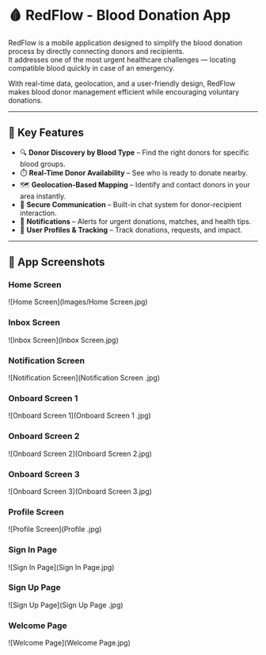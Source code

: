 # 🩸 RedFlow - Blood Donation App

RedFlow is a mobile application designed to simplify the blood donation process by directly connecting donors and recipients.  
It addresses one of the most urgent healthcare challenges — locating compatible blood quickly in case of an emergency.  

With real-time data, geolocation, and a user-friendly design, RedFlow makes blood donor management efficient while encouraging voluntary donations.

---

## 🚀 Key Features
- 🔍 **Donor Discovery by Blood Type** – Find the right donors for specific blood groups.  
- ⏱️ **Real-Time Donor Availability** – See who is ready to donate nearby.  
- 🗺️ **Geolocation-Based Mapping** – Identify and contact donors in your area instantly.  
- 💬 **Secure Communication** – Built-in chat system for donor-recipient interaction.  
- 🔔 **Notifications** – Alerts for urgent donations, matches, and health tips.  
- 👤 **User Profiles & Tracking** – Track donations, requests, and impact.  

---

## 📱 App Screenshots
### Home Screen
![Home Screen](Images/Home Screen.jpg)

### Inbox Screen
![Inbox Screen](Inbox Screen.jpg)

### Notification Screen
![Notification Screen](Notification Screen .jpg)

### Onboard Screen 1
![Onboard Screen 1](Onboard Screen 1 .jpg)

### Onboard Screen 2
![Onboard Screen 2](Onboard Screen 2.jpg)

### Onboard Screen 3
![Onboard Screen 3](Onboard Screen 3.jpg)

### Profile Screen
![Profile Screen](Profile .jpg)

### Sign In Page
![Sign In Page](Sign In Page.jpg)

### Sign Up Page
![Sign Up Page](Sign Up Page .jpg)

### Welcome Page
![Welcome Page](Welcome Page.jpg)

